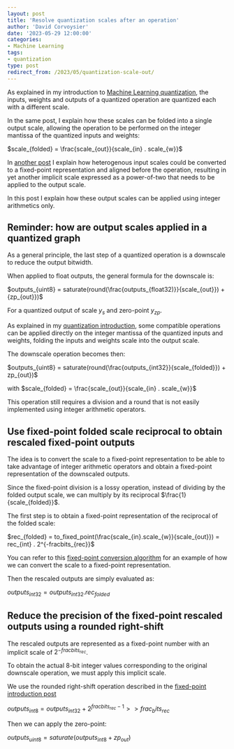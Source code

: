 ```yaml
---
layout: post
title: 'Resolve quantization scales after an operation'
author: 'David Corvoysier'
date: '2023-05-29 12:00:00'
categories:
- Machine Learning
tags:
- quantization
type: post
redirect_from: /2023/05/quantization-scale-out/
---
```


As explained in my introduction to [Machine Learning quantization](/2023/05/ml-quantization-introduction#quantized-linear-operations),
 the inputs, weights and outputs of a quantized operation are quantized each with a different scale.

In the same post, I explain how these scales can be folded into a single output scale, allowing the operation to be performed on the integer mantissa
of the quantized inputs and weights:

$scale_{folded} = \frac{scale_{out}}{scale_{in} . scale_{w}}$

In [another post](/2023/05/quantization-scales-alignment) I explain how heterogenous input scales could be converted to a fixed-point representation
and aligned before the operation, resulting in yet another implicit scale expressed as a power-of-two that needs to be applied to the output scale.

In this post I explain how these output scales can be applied using integer arithmetics only. 

<!--more-->

## Reminder: how are output scales applied in a quantized graph

As a general principle, the last step of a quantized operation is a downscale to reduce the output bitwidth.

When applied to float outputs, the general formula for the downscale is:

$outputs_{uint8} = saturate(round(\frac{outputs_{float32)}}{scale_{out}}) + {zp_{out}})$

For a quantized output of scale $y_{s}$ and zero-point $y_{zp}$.

As explained in my [quantization introduction](/2023/05/ml-quantization-introduction#quantized-linear-operations),
some compatible operations can be applied directly on the integer mantissa of the quantized inputs and weights,
folding the inputs and weights scale into the output scale.

The downscale operation becomes then:


$outputs_{uint8} = saturate(round(\frac{outputs_{int32}}{scale_{folded}}) + zp_{out})$

with $scale_{folded} = \frac{scale_{out}}{scale_{in} . scale_{w}}$

This operation still requires a division and a round that is not easily implemented using integer arithmetic operators.

## Use fixed-point folded scale reciprocal to obtain rescaled fixed-point outputs

The idea is to convert the scale to a fixed-point representation to be able to take advantage of integer arithmetic operators
and obtain a fixed-point representation of the downscaled outputs.

Since the fixed-point division is a lossy operation, instead of dividing by the folded output scale, we can multiply by its reciprocal $\frac{1}{scale_{folded}}$.

The first step is to obtain a fixed-point representation of the reciprocal of the folded scale:

$rec_{folded} = to_fixed_point(\frac{scale_{in}.scale_{w}}{scale_{out}}) = rec_{int} . 2^{-fracbits_{rec}}$

You can refer to this [fixed-point conversion algorithm](/2023/05/quantization-fixed-point) for an example of how we can
convert the scale to a fixed-point representation.

Then the rescaled outputs are simply evaluated as:

$outputs_{int32} = outputs_{int32}.rec_{folded}$

## Reduce the precision of the fixed-point rescaled outputs using a rounded right-shift

The rescaled outputs are represented as a fixed-point number with an implicit scale of $2^{-fracbits_{rec}}$.

To obtain the actual 8-bit integer values corresponding to the original downscale operation, we must apply this implicit
scale.

We use the rounded right-shift operation described in the [fixed-point introduction post](/2023/05/quantization-fixed-point)

$outputs_{int8} = outputs_{int32} + 2^{fracbits_{rec} - 1}>> frac_bits_{rec}$

Then we can apply the zero-point:

$outputs_{uint8} = saturate(outputs_{int8} + zp_{out})$